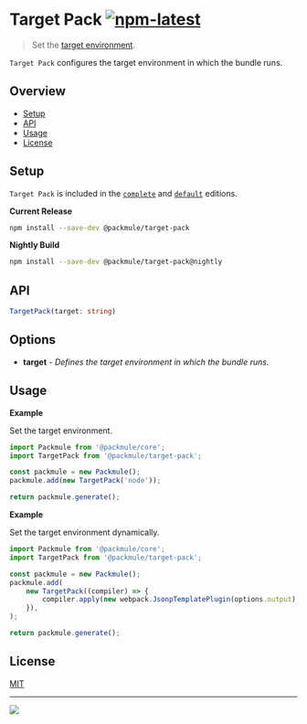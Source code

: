 # Target Pack [![npm-latest]][npm]

> Set the [target environment](https://webpack.js.org/configuration/target/).

`Target Pack` configures the target environment in which the bundle runs.

## Overview

-   [Setup](#setup)
-   [API](#api)
-   [Usage](#usage)
-   [License](#license)

## Setup

`Target Pack` is included in the [`complete`][edition-complete] and [`default`][edition-default] editions.

**Current Release**

```bash
npm install --save-dev @packmule/target-pack
```

**Nightly Build**

```bash
npm install --save-dev @packmule/target-pack@nightly
```

## API

```typescript
TargetPack(target: string)
```

## Options

-   **target** - _Defines the target environment in which the bundle runs._

## Usage

**Example**

Set the target environment.

```typescript
import Packmule from '@packmule/core';
import TargetPack from '@packmule/target-pack';

const packmule = new Packmule();
packmule.add(new TargetPack('node'));

return packmule.generate();
```

**Example**

Set the target environment dynamically.

```typescript
import Packmule from '@packmule/core';
import TargetPack from '@packmule/target-pack';

const packmule = new Packmule();
packmule.add(
    new TargetPack((compiler) => {
        compiler.apply(new webpack.JsonpTemplatePlugin(options.output), new webpack.RuleSetRuleTargetPlugin('web'));
    }),
);

return packmule.generate();
```

## License

[MIT](https://choosealicense.com/licenses/mit/)

---

[<img src="https://avatars.githubusercontent.com/u/4364197?s=64">](https://www.pixelart.at/)

[packmule-hints]: https://www.npmjs.com/package/@packmule/core#hints
[packmule-api]: https://www.npmjs.com/package/@packmule/core#api
[npm]: https://www.npmjs.com/package/@packmule/target-pack
[npm-latest]: https://img.shields.io/npm/v/@packmule/target-pack/latest?color=%230AC2FF&label=release&style=for-the-badge
[edition-default]: https://www.npmjs.com/package/@packmule/default
[edition-complete]: https://www.npmjs.com/package/@packmule/complete
